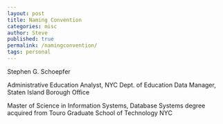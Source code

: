 ```yaml
---
layout: post
title: Naming Convention
categories: misc
author: Steve
published: true
permalink: /namingconvention/
tags: personal
---
```

Stephen G. Schoepfer 


Administrative Education Analyst, NYC Dept. of Education 
Data Manager, Staten Island Borough Office 


Master of Science in Information Systems, Database Systems degree acquired from Touro Graduate School of Technology NYC
